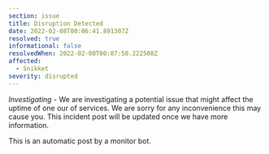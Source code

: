```yaml
---
section: issue
title: Disruption Detected
date: 2022-02-08T00:06:41.891307Z
resolved: true
informational: false
resolvedWhen: 2022-02-08T00:07:50.222508Z
affected:
  - Snikket
severity: disrupted
---
```

*Investigating* - We are investigating a potential issue that might affect the uptime of one our of services. We are sorry for any inconvenience this may cause you. This incident post will be updated once we have more information.

This is an automatic post by a monitor bot.
        